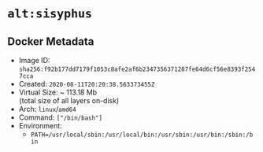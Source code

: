# `alt:sisyphus`

## Docker Metadata

- Image ID: `sha256:f92b177dd7179f1053c8afe2af6b2347356371287fe64d6cf56e8393f2547cca`
- Created: `2020-08-11T20:20:38.563373455Z`
- Virtual Size: ~ 113.18 Mb  
  (total size of all layers on-disk)
- Arch: `linux`/`amd64`
- Command: `["/bin/bash"]`
- Environment:
  - `PATH=/usr/local/sbin:/usr/local/bin:/usr/sbin:/usr/bin:/sbin:/bin`
